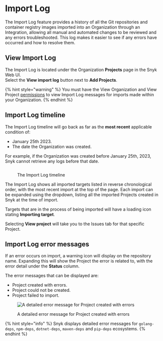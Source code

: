 # Import Log

The Import Log feature provides a history of all the Git repositories and container registry images imported into an Organization through an Integration, allowing all manual and automated changes to be reviewed and any errors troubleshooted. This log makes it easier to see if any errors have occurred and how to resolve them.

## View Import Log

The Import Log is located under the Organization **Projects** page in the Snyk Web UI.\
Select the **View import log** button next to **Add Projects**.

{% hint style="warning" %}
You must have the View Organization and View Project [permissions](../user-roles/pre-defined-roles.md) to view Import Log messages for imports made within your Organization.
{% endhint %}

## Import Log timeline

The Import Log timeline will go back as far as the **most recent** applicable condition of:

* January 25th 2023.
* The date the Organization was created.

For example, if the Organization was created before January 25th, 2023, Snyk cannot retrieve any logs before that date.

<figure><img src="../../.gitbook/assets/2024-04-29_15-38-51 (1).png" alt=""><figcaption><p>The Import Log timeline</p></figcaption></figure>

The Import Log shows all imported targets listed in reverse chronological order, with the most recent import at the top of the page. Each import can be expanded using the dropdown, listing all the imported Projects created in Snyk at the time of import.

Targets that are in the process of being imported will have a loading icon stating **Importing target**.

Selecting **View project** will take you to the Issues tab for that specific Project.

## Import Log error messages

If an error occurs on import, a warning icon will display on the repository name. Expanding this will show the Project the error is related to, with the error detail under the **Status** column.

The error messages that can be displayed are:

* Project created with errors.
* Project could not be created.
* Project failed to import.

<figure><img src="../../.gitbook/assets/2024-04-29_15-49-19.png" alt="A detailed error message for Project created with errors"><figcaption><p>A detailed error message for Project created with errors</p></figcaption></figure>

{% hint style="info" %}
Snyk displays detailed error messages for `golang-deps`, `npm-deps`, `dotnet-deps`, `maven-deps` and `pip-deps` ecosystems.
{% endhint %}
